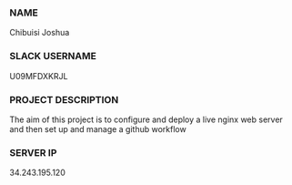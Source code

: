 ### NAME
Chibuisi Joshua

### SLACK USERNAME
U09MFDXKRJL

### PROJECT DESCRIPTION
The aim of this project is to configure and deploy a live nginx web server and then set up and manage a github workflow

### SERVER IP
34.243.195.120
